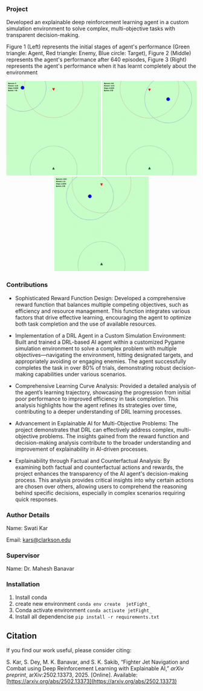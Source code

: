### Project
Developed an explainable deep reinforcement learning agent in a custom simulation environment to solve complex, multi-objective tasks with transparent decision-making.

Figure 1 (Left) represents the initial stages of agent's performance (Green triangle: Agent, Red triangle: Enemy, Blue circle: Target), Figure 2 (Middle) represents the agent's performance after 640 episodes, Figure 3 (Right) represents the agent's performance when it has learnt completely about the environment

<p align="center">
  <img src="media/media1.gif" alt="GIF 1" width="250">
  <img src="media/media2.gif" alt="GIF 2" width="250">
  <img src="media/media3.gif" alt="GIF 3" width="250">
</p>



<!-- <p align="center">
  <figure style="display: inline-block; text-align: center; margin: 10px;">
    <img src="media/media1.gif" alt="GIF 1" width="300">
    <figcaption>Caption for GIF 1</figcaption>
  </figure>
  <figure style="display: inline-block; text-align: center; margin: 10px;">
    <img src="media/media1.gif" alt="GIF 2" width="300">
    <figcaption>Caption for GIF 2</figcaption>
  </figure>
  <figure style="display: inline-block; text-align: center; margin: 10px;">
    <img src="media/media1.gif" alt="GIF 3" width="300">
    <figcaption>Caption for GIF 3</figcaption>
  </figure>
</p> -->



<!-- <video width="600" controls>
  <source src="media/media1.mp4" type="video/mp4">
  Your browser does not support the video tag.
</video> -->


<!-- <p align="center">
  <video width="300" controls>
    <source src="media/media1.mp4" type="video/mp4">
    Your browser does not support the video tag.
  </video>
  <video width="300" controls>
    <source src="media/media1.mp4" type="video/mp4">
    Your browser does not support the video tag.
  </video>
  <video width="300" controls>
    <source src="media/media1.mp4" type="video/mp4">
    Your browser does not support the video tag.
  </video>
</p> -->


<!-- <p align="center">
  <figure>
    <video width="300" controls>
      <source src="media/media1.mp4" type="video/mp4">
      Your browser does not support the video tag.
    </video>
    <figcaption>Caption for Video 1</figcaption>
  </figure>
  <figure>
    <video width="300" controls>
      <source src="media/media1.mp4" type="video/mp4">
      Your browser does not support the video tag.
    </video>
    <figcaption>Caption for Video 2</figcaption>
  </figure>
  <figure>
    <video width="300" controls>
      <source src="media/media1.mp4" type="video/mp4">
      Your browser does not support the video tag.
    </video>
    <figcaption>Caption for Video 3</figcaption>
  </figure>
</p>
 -->


### Contributions


- Sophisticated Reward Function Design: Developed a comprehensive reward function that balances multiple competing objectives, such as efficiency and resource management. This function integrates various factors that drive effective learning, encouraging the agent to optimize both task completion and the use of available resources.

- Implementation of a DRL Agent in a Custom Simulation Environment: Built and trained a DRL-based AI agent within a customized Pygame simulation environment to solve a complex problem with multiple objectives—navigating the environment, hitting designated targets, and appropriately avoiding or engaging enemies. The agent successfully completes the task in over 80% of trials, demonstrating robust decision-making capabilities under various scenarios.

- Comprehensive Learning Curve Analysis: Provided a detailed analysis of the agent’s learning trajectory, showcasing the progression from initial poor performance to improved efficiency in task completion. This analysis highlights how the agent refines its strategies over time, contributing to a deeper understanding of DRL learning processes.

- Advancement in Explainable AI for Multi-Objective Problems: The project demonstrates that DRL can effectively address complex, multi-objective problems. The insights gained from the reward function and decision-making analysis contribute to the broader understanding and improvement of explainability in AI-driven processes.

- Explainability through Factual and Counterfactual Analysis: By examining both factual and counterfactual actions and rewards, the project enhances the transparency of the AI agent's decision-making process. This analysis provides critical insights into why certain actions are chosen over others, allowing users to comprehend the reasoning behind specific decisions, especially in complex scenarios requiring quick responses.

### Author Details
Name: Swati Kar

Email: kars@clarkson.edu

### Supervisor 
Name: Dr. Mahesh Banavar

### Installation
1. Install conda 
2. create new environment `conda env create  jetFight_`
3. Conda activate environment `conda activate jetFight_`
4. Install all dependencise `pip install -r requirements.txt`

## Citation

If you find our work useful, please consider citing:

S. Kar, S. Dey, M. K. Banavar, and S. K. Sakib, “Fighter Jet Navigation and Combat using Deep Reinforcement Learning with Explainable AI,” *arXiv preprint*, arXiv:2502.13373, 2025. [Online]. Available: [https://arxiv.org/abs/2502.13373](https://arxiv.org/abs/2502.13373)

